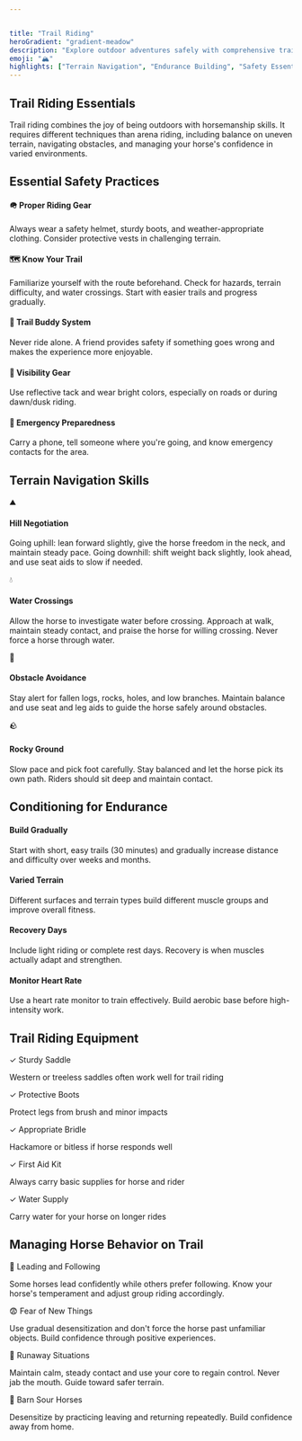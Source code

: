 ```yaml
---


title: "Trail Riding"
heroGradient: "gradient-meadow"
description: "Explore outdoor adventures safely with comprehensive trail riding guidance and horse conditioning techniques."
emoji: "🏔️"
highlights: ["Terrain Navigation", "Endurance Building", "Safety Essentials"]
---
```




<div class="mb-12">
<h2 class="font-playfair text-3xl font-bold mb-6 text-gray-900">Trail Riding Essentials</h2>
<p class="text-gray-700 text-lg leading-relaxed mb-4">
Trail riding combines the joy of being outdoors with horsemanship skills. It requires different techniques than arena riding, including balance on uneven terrain, navigating obstacles, and managing your horse's confidence in varied environments.
</p>
<div class="mb-12">
<h2 class="font-playfair text-3xl font-bold mb-6 text-gray-900">Essential Safety Practices</h2>
<div class="space-y-4">
<div class="bg-green-50 rounded-lg p-6 border-l-4 border-green-500">
<h4 class="font-semibold text-gray-900 mb-2">🪖 Proper Riding Gear</h4>
<p class="text-gray-700">Always wear a safety helmet, sturdy boots, and weather-appropriate clothing. Consider protective vests in challenging terrain.</p>
</div>
<div class="bg-green-50 rounded-lg p-6 border-l-4 border-green-500">
<h4 class="font-semibold text-gray-900 mb-2">🗺️ Know Your Trail</h4>
<p class="text-gray-700">Familiarize yourself with the route beforehand. Check for hazards, terrain difficulty, and water crossings. Start with easier trails and progress gradually.</p>
</div>
<div class="bg-green-50 rounded-lg p-6 border-l-4 border-green-500">
<h4 class="font-semibold text-gray-900 mb-2">👥 Trail Buddy System</h4>
<p class="text-gray-700">Never ride alone. A friend provides safety if something goes wrong and makes the experience more enjoyable.</p>
</div>
<div class="bg-green-50 rounded-lg p-6 border-l-4 border-green-500">
<h4 class="font-semibold text-gray-900 mb-2">🔦 Visibility Gear</h4>
<p class="text-gray-700">Use reflective tack and wear bright colors, especially on roads or during dawn/dusk riding.</p>
</div>
<div class="bg-green-50 rounded-lg p-6 border-l-4 border-green-500">
<h4 class="font-semibold text-gray-900 mb-2">📱 Emergency Preparedness</h4>
<p class="text-gray-700">Carry a phone, tell someone where you're going, and know emergency contacts for the area.</p>
</div>
<div class="mb-12">
<h2 class="font-playfair text-3xl font-bold mb-6 text-gray-900">Terrain Navigation Skills</h2>
<div class="bg-blue-50 rounded-lg p-8 border border-blue-200">
<div class="space-y-6">
<div class="flex gap-4">
<span class="text-2xl">⛰️</span>
<div>
<h4 class="font-semibold text-gray-900 mb-2">Hill Negotiation</h4>
<p class="text-gray-700">Going uphill: lean forward slightly, give the horse freedom in the neck, and maintain steady pace. Going downhill: shift weight back slightly, look ahead, and use seat aids to slow if needed.</p>
</div>
</div>
<div class="flex gap-4">
<span class="text-2xl">💧</span>
<div>
<h4 class="font-semibold text-gray-900 mb-2">Water Crossings</h4>
<p class="text-gray-700">Allow the horse to investigate water before crossing. Approach at walk, maintain steady contact, and praise the horse for willing crossing. Never force a horse through water.</p>
</div>
</div>
<div class="flex gap-4">
<span class="text-2xl">🌳</span>
<div>
<h4 class="font-semibold text-gray-900 mb-2">Obstacle Avoidance</h4>
<p class="text-gray-700">Stay alert for fallen logs, rocks, holes, and low branches. Maintain balance and use seat and leg aids to guide the horse safely around obstacles.</p>
</div>
</div>
<div class="flex gap-4">
<span class="text-2xl">🪨</span>
<div>
<h4 class="font-semibold text-gray-900 mb-2">Rocky Ground</h4>
<p class="text-gray-700">Slow pace and pick foot carefully. Stay balanced and let the horse pick its own path. Riders should sit deep and maintain contact.</p>
</div>
</div>
<div class="mb-12">
<h2 class="font-playfair text-3xl font-bold mb-6 text-gray-900">Conditioning for Endurance</h2>
<div class="grid md:grid-cols-2 gap-6">
<div class="bg-green-50 rounded-lg p-6 border border-green-200">
<h4 class="font-semibold text-gray-900 mb-3">Build Gradually</h4>
<p class="text-gray-700">Start with short, easy trails (30 minutes) and gradually increase distance and difficulty over weeks and months.</p>
</div>
<div class="bg-green-50 rounded-lg p-6 border border-green-200">
<h4 class="font-semibold text-gray-900 mb-3">Varied Terrain</h4>
<p class="text-gray-700">Different surfaces and terrain types build different muscle groups and improve overall fitness.</p>
</div>
<div class="bg-green-50 rounded-lg p-6 border border-green-200">
<h4 class="font-semibold text-gray-900 mb-3">Recovery Days</h4>
<p class="text-gray-700">Include light riding or complete rest days. Recovery is when muscles actually adapt and strengthen.</p>
</div>
<div class="bg-green-50 rounded-lg p-6 border border-green-200">
<h4 class="font-semibold text-gray-900 mb-3">Monitor Heart Rate</h4>
<p class="text-gray-700">Use a heart rate monitor to train effectively. Build aerobic base before high-intensity work.</p>
</div>
<div class="mb-12">
<h2 class="font-playfair text-3xl font-bold mb-6 text-gray-900">Trail Riding Equipment</h2>
<div class="bg-amber-50 rounded-lg p-6 space-y-4 border border-amber-200">
<div>
<p class="font-semibold text-gray-900">✓ Sturdy Saddle</p>
<p class="text-gray-700 text-sm">Western or treeless saddles often work well for trail riding</p>
</div>
<div>
<p class="font-semibold text-gray-900">✓ Protective Boots</p>
<p class="text-gray-700 text-sm">Protect legs from brush and minor impacts</p>
</div>
<div>
<p class="font-semibold text-gray-900">✓ Appropriate Bridle</p>
<p class="text-gray-700 text-sm">Hackamore or bitless if horse responds well</p>
</div>
<div>
<p class="font-semibold text-gray-900">✓ First Aid Kit</p>
<p class="text-gray-700 text-sm">Always carry basic supplies for horse and rider</p>
</div>
<div>
<p class="font-semibold text-gray-900">✓ Water Supply</p>
<p class="text-gray-700 text-sm">Carry water for your horse on longer rides</p>
</div>
<div class="mb-12">
<h2 class="font-playfair text-3xl font-bold mb-6 text-gray-900">Managing Horse Behavior on Trail</h2>
<div class="space-y-4">
<div class="bg-yellow-50 rounded-lg p-4 border-l-4 border-yellow-500">
<p class="font-semibold text-gray-900">🚪 Leading and Following</p>
<p class="text-gray-700 text-sm">Some horses lead confidently while others prefer following. Know your horse's temperament and adjust group riding accordingly.</p>
</div>
<div class="bg-yellow-50 rounded-lg p-4 border-l-4 border-yellow-500">
<p class="font-semibold text-gray-900">😨 Fear of New Things</p>
<p class="text-gray-700 text-sm">Use gradual desensitization and don't force the horse past unfamiliar objects. Build confidence through positive experiences.</p>
</div>
<div class="bg-yellow-50 rounded-lg p-4 border-l-4 border-yellow-500">
<p class="font-semibold text-gray-900">🏃 Runaway Situations</p>
<p class="text-gray-700 text-sm">Maintain calm, steady contact and use your core to regain control. Never jab the mouth. Guide toward safer terrain.</p>
</div>
<div class="bg-yellow-50 rounded-lg p-4 border-l-4 border-yellow-500">
<p class="font-semibold text-gray-900">😤 Barn Sour Horses</p>
<p class="text-gray-700 text-sm">Desensitize by practicing leaving and returning repeatedly. Build confidence away from home.</p>
</div>
</div>
</div>
</div>
</div>
</div>
</div>
</div>
